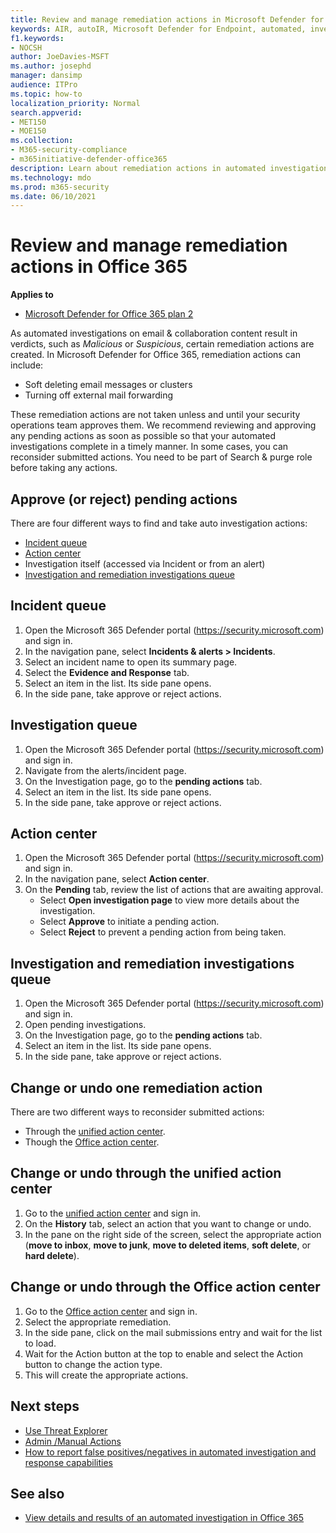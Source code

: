 ```yaml
---
title: Review and manage remediation actions in Microsoft Defender for Office 365
keywords: AIR, autoIR, Microsoft Defender for Endpoint, automated, investigation, response, remediation, threats, advanced, threat, protection
f1.keywords:
- NOCSH
author: JoeDavies-MSFT
ms.author: josephd
manager: dansimp
audience: ITPro
ms.topic: how-to
localization_priority: Normal
search.appverid:
- MET150
- MOE150
ms.collection:
- M365-security-compliance
- m365initiative-defender-office365
description: Learn about remediation actions in automated investigation and response capabilities in Microsoft Defender for Office 365 Plan 2.
ms.technology: mdo
ms.prod: m365-security
ms.date: 06/10/2021
---
```


# Review and manage remediation actions in Office 365

**Applies to**
- [Microsoft Defender for Office 365 plan 2](defender-for-office-365.md)

As automated investigations on email & collaboration content result in verdicts, such as *Malicious* or *Suspicious*, certain remediation actions are created. In Microsoft Defender for Office 365, remediation actions can include:

- Soft deleting email messages or clusters
- Turning off external mail forwarding

These remediation actions are not taken unless and until your security operations team approves them. We recommend reviewing and approving any pending actions as soon as possible so that your automated investigations complete in a timely manner. In some cases, you can reconsider submitted actions.  You need to be part of Search & purge role before taking any actions.

## Approve (or reject) pending actions
There are four different ways to find and take auto investigation actions:

- [Incident queue](https://security.microsoft.com/incidents)
- [Action center](https://security.microsoft.com/action-center/pending)
- Investigation itself (accessed via Incident or from an alert)
- [Investigation and remediation investigations queue](https://security.microsoft.com/airinvestigation)

## Incident queue

1. Open the Microsoft 365 Defender portal (<https://security.microsoft.com>) and sign in.
2. In the navigation pane, select **Incidents & alerts > Incidents**.
3. Select an incident name to open its summary page.
4. Select the **Evidence and Response** tab.
5. Select an item in the list. Its side pane opens.
6. In the side pane, take approve or reject actions.

## Investigation queue

1. Open the Microsoft 365 Defender portal (<https://security.microsoft.com>) and sign in.
2. Navigate from the alerts/incident page.
3. On the Investigation page, go to the **pending actions** tab.
4. Select an item in the list. Its side pane opens.
5. In the side pane, take approve or reject actions.

## Action center

1. Open the Microsoft 365 Defender portal (<https://security.microsoft.com>) and sign in.
2. In the navigation pane, select **Action center**.
3. On the **Pending** tab, review the list of actions that are awaiting approval.
   - Select **Open investigation page** to view more details about the investigation.
   - Select **Approve** to initiate a pending action.
   - Select **Reject** to prevent a pending action from being taken.

## Investigation and remediation investigations queue

1. Open the Microsoft 365 Defender portal (<https://security.microsoft.com>) and sign in.
2. Open pending investigations.
3. On the Investigation page, go to the **pending actions** tab.
4. Select an item in the list. Its side pane opens.
5. In the side pane, take approve or reject actions.

## Change or undo one remediation action

There are two different ways to reconsider submitted actions:

- Through the [unified action center](https://security.microsoft.com/action-center).
- Though the [Office action center](https://security.microsoft.com/threatincidents).

## Change or undo through the unified action center

1. Go to the [unified action center](https://security.microsoft.com/action-center) and sign in.
2. On the **History** tab, select an action that you want to change or undo.
3. In the pane on the right side of the screen, select the appropriate action (**move to inbox**, **move to junk**, **move to deleted items**, **soft delete**, or **hard delete**).

## Change or undo through the Office action center

1. Go to the [Office action center](https://security.microsoft.com/threatincidents) and sign in.
2. Select the appropriate remediation.
3. In the side pane, click on the mail submissions entry and wait for the list to load.
4. Wait for the Action button at the top to enable and select the Action button to change the action type.
5. This will create the appropriate actions.

## Next steps

- [Use Threat Explorer](threat-explorer.md)
- [Admin /Manual Actions](remediate-malicious-email-delivered-office-365.md)
- [How to report false positives/negatives in automated investigation and response capabilities](air-report-false-positives-negatives.md)

## See also

- [View details and results of an automated investigation in Office 365](air-view-investigation-results.md)
